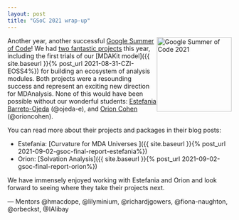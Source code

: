 ```yaml
---
layout: post
title: "GSoC 2021 wrap-up"
---
```


<p>
<img
src="{{ site.baseurl }}{{ site.images }}/mdanalysis-gsoc.png"
title="Google Summer of Code 2021" alt="Google Summer of Code 2021"
style="float: right; height: 12em; " />
</p>

Another year, another successful [Google Summer of Code][gsoc]! We had
[two fantastic projects][gsoc-projects] this year, including the first trials of our [MDAKit model]({{ site.baseurl }}{% post_url 2021-08-31-CZI-EOSS4%}) for building an ecosystem of analysis modules. Both projects were a resounding success and represent an exciting new direction for MDAnalysis.  None of this would have been possible without our wonderful students: [Estefania Barreto-Ojeda][project-estefania] (@ojeda-e), and [Orion Cohen][project-orion] (@orioncohen). 

You can read more about their projects and packages in their blog posts:
* Estefania: [Curvature for MDA Universes ]({{ site.baseurl }}{% post_url 2021-09-02-gsoc-final-report-estefania%})
* Orion: [Solvation Analysis]({{ site.baseurl }}{% post_url 2021-09-02-gsoc-final-report-orion%})


We have immensely enjoyed working with Estefania and Orion and look forward to seeing where they take their projects next.

— Mentors @hmacdope, @lilyminium, @richardjgowers, @fiona-naughton, @orbeckst, @IAlibay


[gsoc]: https://summerofcode.withgoogle.com/
[gsoc-projects]: https://summerofcode.withgoogle.com/organizations/6414449348444160/
[project-estefania]: https://summerofcode.withgoogle.com/projects/#5098282306502656
[project-orion]: https://summerofcode.withgoogle.com/projects/#6227159028334592
